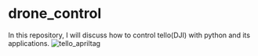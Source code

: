 # drone_control
In this repository, I will discuss how to control tello(DJI) with python and its applications.
![tello_apriltag](https://github.com/user-attachments/assets/45edf7f7-b70b-43b0-af88-541d8244bdf5)
